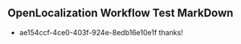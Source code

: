 ## OpenLocalization Workflow Test MarkDown
* ae154ccf-4ce0-403f-924e-8edb16e10e1f thanks!

<!--HONumber=Sep16_HO1-->


